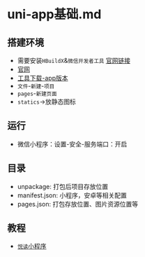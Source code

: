 # uni-app基础.md

## 搭建环境
- 需要安装`HBuildX`&`微信开发者工具` [官网链接](https://developers.weixin.qq.com/miniprogram/dev/devtools/download.html)
- [官网](https://uniapp.dcloud.io/quickstart)
- [工具下载-app版本](https://www.dcloud.io/hbuilderx.html)
- `文件`-`新建`-`项目`
- `pages`-`新建页面`
- `statics`->放静态图标

## 运行
- 微信小程序：设置-安全-服务端口：开启 

## 目录
- unpackage: 打包后项目存放位置
- manifest.json: 小程序，安卓等相关配置
- pages.json: 打包存放位置、图片资源位置等

## 教程
- [`悦读`小程序](http://www.hcoder.net/course/info_246.html)